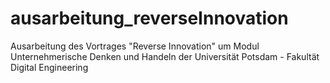# ausarbeitung_reverseInnovation
Ausarbeitung des Vortrages "Reverse Innovation" um Modul Unternehmerische Denken und Handeln der Universität Potsdam - Fakultät Digital Engineering
